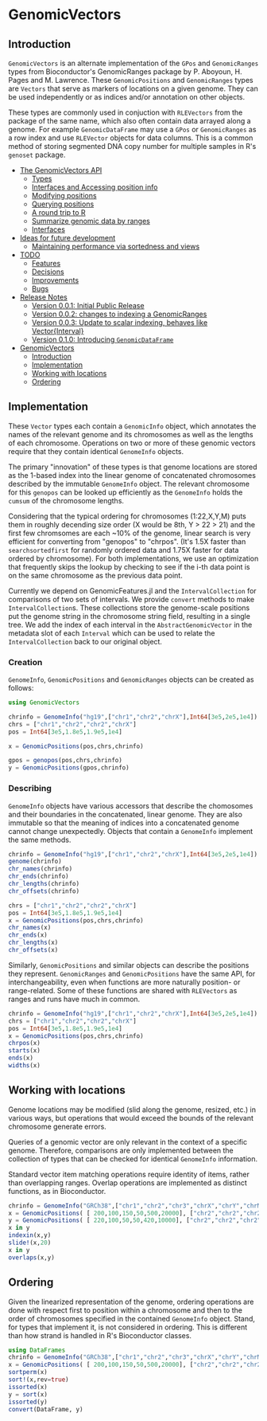 
<a id='GenomicVectors-1'></a>

# GenomicVectors


<a id='Introduction-1'></a>

## Introduction


`GenomicVectors` is an alternate implementation of the `GPos` and `GenomicRanges` types from Bioconductor's GenomicRanges package by P. Aboyoun, H. Pages and M. Lawrence. These `GenomicPositions` and `GenomicRanges` types are `Vectors` that serve as markers of locations on a given genome. They can be used independently or as indices and/or annotation on other objects.


These types are commonly used in conjuction with `RLEVectors` from the package of the same name, which also often contain data arrayed along a genome. For example `GenomicDataFrame` may use a `GPos` or `GenomicRanges` as a row index and use `RLEVector` objects for data columns. This is a common method of storing segmented DNA copy number for multiple samples in R's `genoset` package.

- [The GenomicVectors API](api.md#The-GenomicVectors-API-1)
    - [Types](api.md#Types-1)
    - [Interfaces and Accessing position info](api.md#Interfaces-and-Accessing-position-info-1)
    - [Modifying positions](api.md#Modifying-positions-1)
    - [Querying positions](api.md#Querying-positions-1)
    - [A round trip to R](api.md#A-round-trip-to-R-1)
    - [Summarize genomic data by ranges](api.md#Summarize-genomic-data-by-ranges-1)
    - [Interfaces](interfaces.md#Interfaces-1)
- [Ideas for future development](future.md#Ideas-for-future-development-1)
    - [Maintaining performance via sortedness and views](future.md#Maintaining-performance-via-sortedness-and-views-1)
- [TODO](TODO.md#TODO-1)
    - [Features](TODO.md#Features-1)
    - [Decisions](TODO.md#Decisions-1)
    - [Improvements](TODO.md#Improvements-1)
    - [Bugs](TODO.md#Bugs-1)
- [Release Notes](NEWS.md#Release-Notes-1)
    - [Version 0.0.1: Initial Public Release](NEWS.md#Version-0.0.1:-Initial-Public-Release-1)
    - [Version 0.0.2: changes to indexing a GenomicRanges](NEWS.md#Version-0.0.2:-changes-to-indexing-a-GenomicRanges-1)
    - [Version 0.0.3: Update to scalar indexing, behaves like Vector{Interval}](NEWS.md#Version-0.0.3:-Update-to-scalar-indexing,-behaves-like-Vector{Interval}-1)
    - [Version 0.1.0: Introducing `GenomicDataFrame`](NEWS.md#Version-0.1.0:-Introducing-GenomicDataFrame-1)
- [GenomicVectors](index.md#GenomicVectors-1)
    - [Introduction](index.md#Introduction-1)
    - [Implementation](index.md#Implementation-1)
    - [Working with locations](index.md#Working-with-locations-1)
    - [Ordering](index.md#Ordering-1)


<a id='Implementation-1'></a>

## Implementation


These `Vector` types each contain a `GenomicInfo` object, which annotates the names of the relevant genome and its chromosomes as well as the lengths of each chromosome. Operations on two or more of these genomic vectors require that they contain identical `GenomeInfo` objects.


The primary "innovation" of these types is that genome locations are stored as the 1-based index into the linear genome of concatenated chromosomes described by the immutable `GenomeInfo` object. The relevant chromosome for this `genopos` can be looked up efficiently as the `GenomeInfo` holds the `cumsum` of the chromosome lengths.


Considering that the typical ordering for chromosomes (1:22,X,Y,M) puts them in roughly decending size order (X would be 8th, Y > 22 > 21) and the first few chromsomes are each ~10% of the genome, linear search is very efficient for converting from "genopos" to "chrpos". (It's 1.5X faster than `searchsortedfirst` for randomly ordered data and 1.75X faster for data ordered by chromosome). For both implementations, we use an optimization that frequently skips the lookup by checking to see if the i-th data point is on the same chromosome as the previous data point.


Currently we depend on GenomicFeatures.jl and the `IntervalCollection` for comparisons of two sets of intervals. We provide `convert` methods to make `IntervalCollection`s. These collections store the genome-scale positions put the genome string in the chromosome string field, resulting in a single tree. We add the index of each interval in the `AbstractGenomicVector` in the metadata slot of each `Interval` which can be used to relate the `IntervalCollection` back to our original object.


<a id='Creation-1'></a>

### Creation


`GenomeInfo`, `GenomicPositions` and `GenomicRanges` objects can be created as follows:


```julia
using GenomicVectors

chrinfo = GenomeInfo("hg19",["chr1","chr2","chrX"],Int64[3e5,2e5,1e4])
chrs = ["chr1","chr2","chr2","chrX"]
pos = Int64[3e5,1.8e5,1.9e5,1e4]

x = GenomicPositions(pos,chrs,chrinfo)

gpos = genopos(pos,chrs,chrinfo)
y = GenomicPositions(gpos,chrinfo)
```


<a id='Describing-1'></a>

### Describing


`GenomeInfo` objects have various accessors that describe the chomosomes and their boundaries in the concatenated, linear genome. They are also immutable so that the meaning of indices into a concatenated genome cannot change unexpectedly. Objects that contain a `GenomeInfo` implement the same methods.


```julia
chrinfo = GenomeInfo("hg19",["chr1","chr2","chrX"],Int64[3e5,2e5,1e4])
genome(chrinfo)
chr_names(chrinfo)
chr_ends(chrinfo)
chr_lengths(chrinfo)
chr_offsets(chrinfo)

chrs = ["chr1","chr2","chr2","chrX"]
pos = Int64[3e5,1.8e5,1.9e5,1e4]
x = GenomicPositions(pos,chrs,chrinfo)
chr_names(x)
chr_ends(x)
chr_lengths(x)
chr_offsets(x)
```


Similarly, `GenomicPositions` and similar objects can describe the positions they represent. `GenomicRanges` and `GenomicPositions` have the same API, for interchangeability, even when functions are more naturally position- or range-related. Some of these functions are shared with `RLEVectors` as ranges and runs have much in common.


```julia
chrinfo = GenomeInfo("hg19",["chr1","chr2","chrX"],Int64[3e5,2e5,1e4])
chrs = ["chr1","chr2","chr2","chrX"]
pos = Int64[3e5,1.8e5,1.9e5,1e4]
x = GenomicPositions(pos,chrs,chrinfo)
chrpos(x)
starts(x)
ends(x)
widths(x)
```


<a id='Working-with-locations-1'></a>

## Working with locations


Genome locations may be modified (slid along the genome, resized, etc.) in various ways, but operations that would exceed the bounds of the relevant chromosome generate errors.


Queries of a genomic vector are only relevant in the context of a specific genome. Therefore, comparisons are only implemented between the collection of types that can be checked for identical `GenomeInfo` information.


Standard vector item matching operations require identity of items, rather than overlapping ranges. Overlap operations are implemented as distinct functions, as in Bioconductor.


```julia
chrinfo = GenomeInfo("GRCh38",["chr1","chr2","chr3","chrX","chrY","chrM"],Int64[3e5,2e5,1e4,5e4,2e3,1e3])
x = GenomicPositions( [ 200,100,150,50,500,20000], ["chr2","chr2","chr2","chrM","chrY","chr1"], chrinfo)
y = GenomicPositions( [ 220,100,50,50,420,10000], ["chr2","chr2","chr2","chrM","chrY","chr1"], chrinfo)
x in y
indexin(x,y)
slide!(x,20)
x in y
overlaps(x,y)

```


<a id='Ordering-1'></a>

## Ordering


Given the linearized representation of the genome, ordering operations are done with respect first to position within a chromosome and then to the order of chromosomes specified in the contained `GenomeInfo` object. Stand, for types that implement it, is not considered in ordering. This is different than how strand is handled in R's Bioconductor classes.


```julia
using DataFrames
chrinfo = GenomeInfo("GRCh38",["chr1","chr2","chr3","chrX","chrY","chrM"],Int64[3e5,2e5,1e4,5e4,2e3,1e3])
x = GenomicPositions( [ 200,100,150,50,500,20000], ["chr2","chr2","chr2","chrM","chrY","chr1"], chrinfo)
sortperm(x)
sort!(x,rev=true)
issorted(x)
y = sort(x)
issorted(y)
convert(DataFrame, y)
```

